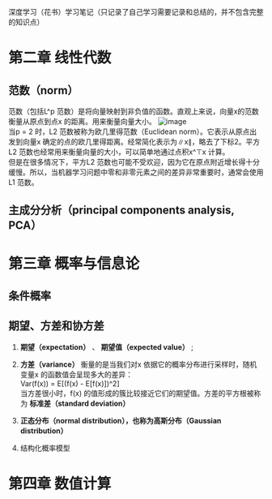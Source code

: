深度学习（花书）学习笔记（只记录了自己学习需要记录和总结的，并不包含完整的知识点）
# 第二章 线性代数
## 范数（norm）
范数（包括L^p 范数）是将向量映射到非负值的函数。直观上来说，向量x的范数衡量从原点到点x 的距离。用来衡量向量大小。
![image](https://github.com/MemorialCheng/EverybodyEveryday/blob/master/deeplearning/images/norm.png) <br>
当p = 2 时，L2 范数被称为欧几里得范数（Euclidean norm）。它表示从原点出发到向量x 确定的点的欧几里得距离。经常简化表示为∥x∥，略去了下标2。平方L2 范数也经常用来衡量向量的大小，可以简单地通过点积x^⊤x 计算。<br>
但是在很多情况下，平方L2 范数也可能不受欢迎，因为它在原点附近增长得十分缓慢。所以，当机器学习问题中零和非零元素之间的差异非常重要时，通常会使用L1 范数。

## 主成分分析（principal components analysis, PCA）

# 第三章 概率与信息论
## 条件概率

## 期望、方差和协方差
1. __期望（expectation）__ 、 __期望值（expected value）__ ; <br>

2. __方差（variance）__ 衡量的是当我们对x 依据它的概率分布进行采样时，随机变量x 的函数值会呈现多大的差异：<br>
Var(f(x)) = E[(f(x) - E[f(x)])^2] <br>
当方差很小时，f(x) 的值形成的簇比较接近它们的期望值。方差的平方根被称为 __标准差（standard deviation）__

3. __正态分布（normal distribution），也称为高斯分布（Gaussian distribution）__

4. 结构化概率模型

# 第四章 数值计算




